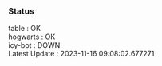### Status


table : OK  
hogwarts : OK  
icy-bot : DOWN  
Latest Update : 2023-11-16 09:08:02.677271
